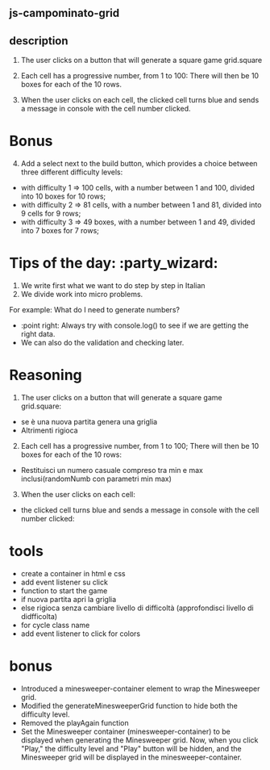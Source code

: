 ## js-campominato-grid

## description

1. The user clicks on a button that will generate a square game grid.square
2. Each cell has a progressive number, from 1 to 100:
   There will then be 10 boxes for each of the 10 rows.

3. When the user clicks on each cell, the clicked cell turns blue and sends a message in console with the cell number clicked.

# Bonus

4. Add a select next to the build button, which provides a choice between three different difficulty levels:

- with difficulty 1 => 100 cells, with a number between 1 and 100, divided into 10 boxes for 10 rows;
- with difficulty 2 => 81 cells, with a number between 1 and 81, divided into 9 cells for 9 rows;
- with difficulty 3 => 49 boxes, with a number between 1 and 49, divided into 7 boxes for 7 rows;

# Tips of the day: :party_wizard:

1. We write first what we want to do step by step in Italian
2. We divide work into micro problems.

For example:
What do I need to generate numbers?

- :point right: Always try with console.log() to see if we are getting the right data.
- We can also do the validation and checking later.

# Reasoning

1. The user clicks on a button that will generate a square game grid.square:

- se è una nuova partita genera una griglia
- Altrimenti rigioca

2. Each cell has a progressive number, from 1 to 100; There will then be 10 boxes for each of the 10 rows:

- Restituisci un numero casuale compreso tra min e max inclusi(randomNumb con parametri min max)

3. When the user clicks on each cell:

- the clicked cell turns blue and sends a message in console with the cell number clicked:

# tools

- create a container in html e css
- add event listener su click
- function to start the game
- if nuova partita apri la griglia
- else rigioca senza cambiare livello di difficoltà (approfondisci livello di didfficolta)
- for cycle class name
- add event listener to click for colors

# bonus

- Introduced a minesweeper-container element to wrap the Minesweeper grid.
- Modified the generateMinesweeperGrid function to hide both the difficulty level.
- Removed the playAgain function
- Set the Minesweeper container (minesweeper-container) to be displayed when generating the Minesweeper grid.
  Now, when you click "Play," the difficulty level and "Play" button will be hidden, and the Minesweeper grid will be displayed in the minesweeper-container.
